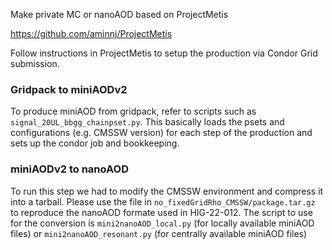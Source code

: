 Make private MC or nanoAOD based on ProjectMetis

https://github.com/aminnj/ProjectMetis

Follow instructions in ProjectMetis to setup the production via Condor Grid submission.

### Gridpack to miniAODv2
To produce miniAOD from gridpack, refer to scripts such as `signal_20UL_bbgg_chainpset.py`. This basically loads the psets and configurations (e.g. CMSSW version) for each step of the production and sets up the condor job and bookkeeping.

###  miniAODv2 to nanoAOD
To run this step we had to modify the CMSSW environment and compress it into a tarball. Please use the file in `no_fixedGridRho_CMSSW/package.tar.gz` to reproduce the nanoAOD formate used in HIG-22-012. The script to use for the conversion is `mini2nanoAOD_local.py` (for locally available miniAOD files) or `mini2nanoAOD_resonant.py` (for centrally available miniAOD files)
